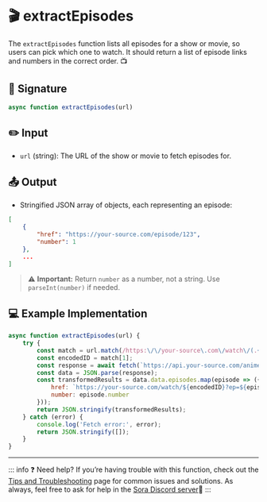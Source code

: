 
# :clapper: extractEpisodes

The `extractEpisodes` function lists all episodes for a show or movie, so users can pick which one to watch. It should return a list of episode links and numbers in the correct order. :tv:


## :bookmark_tabs: Signature

```js
async function extractEpisodes(url)
```


## :pencil2: Input

- `url` (string): The URL of the show or movie to fetch episodes for.


## :outbox_tray: Output

- Stringified JSON array of objects, each representing an episode:

```json
[
    {
        "href": "https://your-source.com/episode/123",
        "number": 1
    },
    ...
]
```


> :warning: **Important:**
> Return `number` as a number, not a string. Use `parseInt(number)` if needed.


## :computer: Example Implementation

```js
async function extractEpisodes(url) {
    try {
        const match = url.match(/https:\/\/your-source\.com\/watch\/(.+)$/);
        const encodedID = match[1];
        const response = await fetch(`https://api.your-source.com/anime/${encodedID}/episodes`);
        const data = JSON.parse(response);
        const transformedResults = data.data.episodes.map(episode => ({
            href: `https://your-source.com/watch/${encodedID}?ep=${episode.episodeId.split('?ep=')[1]}`,
            number: episode.number
        }));
        return JSON.stringify(transformedResults);
    } catch (error) {
        console.log('Fetch error:', error);
        return JSON.stringify([]);
    }
}
```


---

::: info :question: Need help?
If you’re having trouble with this function, check out the [Tips and Troubleshooting](https://sora.jm26.net/docs/modules/tips-and-troubleshooting) page for common issues and solutions. As always, feel free to ask for help in the [Sora Discord server](https://discord.gg/3a2c5b6):speech_balloon:
:::